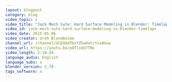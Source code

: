 ```yaml
---
layout: blogpost
category: blog
video_topic: x
video_title: "Jack Mech Sute: Hard Surface Modeling in Blender: Timelaps"
video_id: jack-mech-sute-hard-surface-modeling-in-blender-timelaps
video_date: 2015-05-06
video_creator: Ureh BlendAnime
channel_url: /channel/UCEOAdTbsYZhw4atrYxs8Uuw
video_url: https://youtu.be/pOflikb7TNs
video_length: 2:10:44
language_audio: English
language_subs: x
blender_version: 2.78
tags_software: x
---
```

